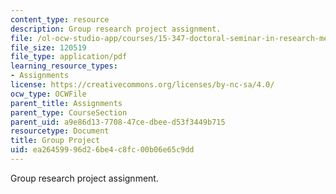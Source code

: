 ```yaml
---
content_type: resource
description: Group research project assignment.
file: /ol-ocw-studio-app/courses/15-347-doctoral-seminar-in-research-methods-i-fall-2004/ea26459996d26be4c8fc00b06e65c9dd_group_project.pdf
file_size: 120519
file_type: application/pdf
learning_resource_types:
- Assignments
license: https://creativecommons.org/licenses/by-nc-sa/4.0/
ocw_type: OCWFile
parent_title: Assignments
parent_type: CourseSection
parent_uid: a9e86d13-7708-47ce-dbee-d53f3449b715
resourcetype: Document
title: Group Project
uid: ea264599-96d2-6be4-c8fc-00b06e65c9dd
---
```

Group research project assignment.